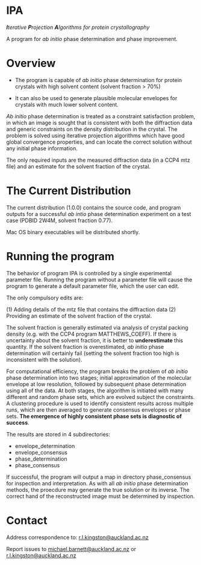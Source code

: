 # IPA 
***I**terative **P**rojection **A**lgorithms for protein crystallography*

A program for *ab initio* phase determination and phase improvement.


# Overview

+ The program is capable of *ab initio* phase determination for protein crystals with high solvent content (solvent fraction > 70%) 

+ It can also be used to generate plausible molecular envelopes for crystals with much lower solvent content.

*Ab initio* phase determination is treated as a constraint satisfaction problem, in which an image is sought that is consistent with both the diffraction data and generic constraints on the density distribution in the crystal. The problem is solved using  iterative projection algorithms which have good global convergence properties, and can locate the correct solution without any initial phase information. 

The only required inputs are the measured diffraction data (in a CCP4 mtz file) and an estimate for the solvent fraction of the crystal.


# The Current Distribution

The current distribution (1.0.0) contains the source code, and program outputs for a successful *ab intio* phase determination experiment on a test case (PDBID 2W4M, solvent fraction 0.77). 

Mac OS binary executables will be distributed shortly. 

# Running the program

The behavior of program IPA is controlled by a single experimental parameter file. Running the program without a parameter file will cause the program to generate a default parameter file, which the user can edit. 

The only compulsory edits are:

(1) Adding details of the mtz file that contains the diffraction data
(2) Providing an estimate of the solvent fraction of the crystal. 

The solvent fraction is generally estimated via analysis of crystal packing density (e.g. with the CCP4 program MATTHEWS_COEFF). If there is uncertainty about the solvent fraction, it is better to **underestimate** this quantity. If the solvent fraction is overestimated, *ab initio* phase determination will certainly fail (setting the solvent fraction too high is inconsistent with the solution).

For computational efficiency, the program breaks the problem of *ab initio* phase determination into two stages; initial approximation of the molecular envelope at low resolution, followed by subsequent phase determination using all of the data. At both stages, the algorithm is initiated with many different and random phase sets, which are evolved subject the constraints. A clustering procedure is used to identify consistent results across multiple runs, which are then averaged to generate consensus envelopes or phase sets. **The emergence of highly consistent phase sets is diagnostic of success**.

The results are stored in 4 subdirectories:
+ envelope_determination
+ envelope_consensus
+ phase_determination
+ phase_consensus

If successful, the program will output a map in directory phase_consensus for inspection and interpretation. As with all *ab initio* phase determination methods, the proecdure may generate the true solution or its inverse. The correct hand of the reconstructed image must be determined by inspection. 


# Contact

Address correspondence to: r.l.kingston@auckland.ac.nz

Report issues to michael.barnett@auckland.ac.nz or r.l.kingston@auckland.ac.nz
